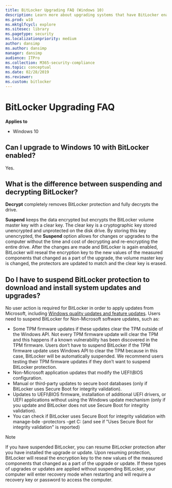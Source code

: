 ```yaml
---
title: BitLocker Upgrading FAQ (Windows 10)
description: Learn more about upgrading systems that have BitLocker enabled. Find frequently asked questions, such as, "Can I upgrade to Windows 10 with BitLocker enabled?"
ms.prod: w10
ms.mktglfcycl: explore
ms.sitesec: library
ms.pagetype: security
ms.localizationpriority: medium
author: dansimp
ms.author: dansimp
manager: dansimp
audience: ITPro
ms.collection: M365-security-compliance
ms.topic: conceptual
ms.date: 02/28/2019
ms.reviewer: 
ms.custom: bitlocker
---
```


# BitLocker Upgrading FAQ

**Applies to**
-   Windows 10

## Can I upgrade to Windows 10 with BitLocker enabled?

Yes. 

## What is the difference between suspending and decrypting BitLocker?

**Decrypt** completely removes BitLocker protection and fully decrypts the drive.

**Suspend** keeps the data encrypted but encrypts the BitLocker volume master key with a clear key. The clear key is a cryptographic key stored unencrypted and unprotected on the disk drive. By storing this key unencrypted, the **Suspend** option allows for changes or upgrades to the computer without the time and cost of decrypting and re-encrypting the entire drive. After the changes are made and BitLocker is again enabled, BitLocker will reseal the encryption key to the new values of the measured components that changed as a part of the upgrade, the volume master key is changed, the protectors are updated to match and the clear key is erased.

## Do I have to suspend BitLocker protection to download and install system updates and upgrades?

No user action is required for BitLocker in order to apply updates from Microsoft, including [Windows quality updates and feature updates](https://technet.microsoft.com/itpro/windows/manage/waas-quick-start). 
Users need to suspend BitLocker for Non-Microsoft software updates, such as:   

-	Some TPM firmware updates if these updates clear the TPM outside of the Windows API. Not every TPM firmware update will clear the TPM and this happens if a known vulnerability has been discovered in the TPM firmware. Users don’t have to suspend BitLocker if the TPM firmware update uses Windows API to clear the TPM because in this case, BitLocker will be automatically suspended. We recommend users testing their TPM firmware updates if they don’t want to suspend BitLocker protection.
-	Non-Microsoft application updates that modify the UEFI\BIOS configuration.
-	Manual or third-party updates to secure boot databases (only if BitLocker uses Secure Boot for integrity validation).
-	Updates to UEFI\BIOS firmware, installation of additional UEFI drivers, or UEFI applications without using the Windows update mechanism (only if you update and BitLocker does not use Secure Boot for integrity validation).
 -	You can check if BitLocker uses Secure Boot for integrity validation with manage-bde -protectors -get C: (and see if "Uses Secure Boot for integrity validation" is reported)


> [!NOTE]
> If you have suspended BitLocker, you can resume BitLocker protection after you have installed the upgrade or update. Upon resuming protection, BitLocker will reseal the encryption key to the new values of the measured components that changed as a part of the upgrade or update. If these types of upgrades or updates are applied without suspending BitLocker, your computer will enter recovery mode when restarting and will require a recovery key or password to access the computer.
 
